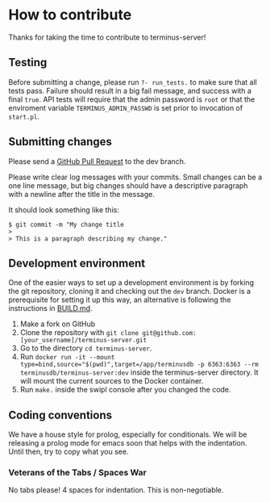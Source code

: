 # How to contribute

Thanks for taking the time to contribute to terminus-server!

## Testing

Before submitting a change, please run `?- run_tests.` to make sure
that all tests pass.  Failure should result in a big fail message, and
success with a final `true`. API tests will require that the admin
password is `root` or that the enviroment variable
`TERMINUS_ADMIN_PASSWD` is set prior to invocation of `start.pl`.

## Submitting changes

Please send a [GitHub Pull Request](https://github.com/terminusdb/terminus-server/pull/new/dev) to the dev branch.

Please write clear log messages with your commits. Small changes can be a one line message, 
but big changes should have a descriptive paragraph with a newline after the title in the message.

It should look something like this: 

    $ git commit -m "My change title
    > 
    > This is a paragraph describing my change."

## Development environment

One of the easier ways to set up a development environment is by forking the git repository, cloning it and checking out the `dev` branch.
Docker is a prerequisite for setting it up this way, an alternative is following the instructions in [BUILD.md](BUILD.md).

1. Make a fork on GitHub
2. Clone the repository with `git clone git@github.com:[your_username]/terminus-server.git`
3. Go to the directory `cd terminus-server`.
4. Run `docker run -it --mount type=bind,source="$(pwd)",target=/app/terminusdb -p 6363:6363 --rm  terminusdb/terminus-server:dev` 
   inside the terminus-server directory. It will mount the current sources to the Docker container.
5. Run `make.` inside the swipl console after you changed the code.


## Coding conventions

We have a house style for prolog, especially for conditionals. We will be releasing a prolog mode for emacs soon that 
helps with the indentation. Until then, try to copy what you see.

### Veterans of the Tabs / Spaces War

No tabs please! 4 spaces for indentation. This is non-negotiable.
